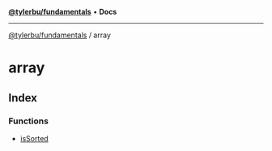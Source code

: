 [**@tylerbu/fundamentals**](../README.md) • **Docs**

***

[@tylerbu/fundamentals](../modules.md) / array

# array

## Index

### Functions

- [isSorted](functions/isSorted.md)
